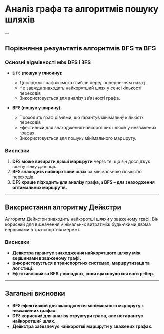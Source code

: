 # Аналіз графа та алгоритмів пошуку шляхів

--

## Порівняння результатів алгоритмів DFS та BFS

### Основні відмінності між DFS і BFS

- **DFS (пошук у глибину)**:
  - Досліджує граф якомога глибше перед поверненням назад.
  - Не завжди знаходить найкоротший шлях у сенсі кількості переходів.
  - Використовується для аналізу зв’язності графа.

- **BFS (пошук у ширину)**:
  - Проходить граф рівнями, що гарантує мінімальну кількість переходів.
  - Ефективний для знаходження найкоротших шляхів у незважених графах.
  - Використовується для пошуку мінімального маршруту.

### Висновки

1. **DFS може вибирати довші маршрути** через те, що він досліджує кожну гілку до кінця.
2. **BFS знаходить найкоротший шлях** за мінімальною кількістю переходів.
3. **DFS краще підходить для аналізу графа, а BFS – для знаходження оптимальних маршрутів.**

---

## Використання алгоритму Дейкстри

Алгоритм Дейкстри знаходить найкоротші шляхи у зваженому графі. Він корисний для визначення мінімальних витрат між будь-якими двома вершинами в транспортній мережі.

### Висновки

- **Дейкстра гарантує знаходження найкоротшого шляху між вершинами в зваженому графі.**
- **Використовується в транспортних системах, маршрутизації та логістиці.**
- **Ефективніший за BFS у випадках, коли враховуються ваги ребер.**

---

## Загальні висновки

- **BFS ефективний для знаходження мінімального маршруту в незважених графах.**
- **DFS корисний для аналізу структури графа, але не гарантує найкоротший шлях.**
- **Дейкстра забезпечує найкоротші маршрути у зважених графах.**
